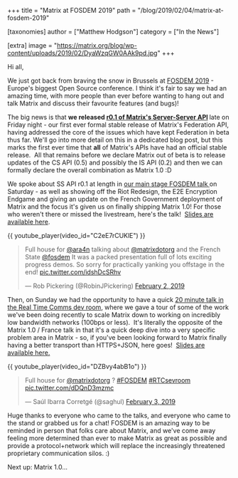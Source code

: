 +++
title = "Matrix at FOSDEM 2019"
path = "/blog/2019/02/04/matrix-at-fosdem-2019"

[taxonomies]
author = ["Matthew Hodgson"]
category = ["In the News"]

[extra]
image = "https://matrix.org/blog/wp-content/uploads/2019/02/DyaWzqGW0AAk9pd.jpg"
+++

Hi all,

We just got back from braving the snow in Brussels at <a href="https://fosdem.org/2019/">FOSDEM 2019</a> - Europe's biggest Open Source conference. I think it's fair to say we had an amazing time, with more people than ever before wanting to hang out and talk Matrix and discuss their favourite features (and bugs)!

The big news is that <strong>we released <a href="/docs/spec/server_server/r0.1.0.html">r0.1 of Matrix's Server-Server API</a> </strong>late on Friday night - our first ever formal stable release of Matrix's Federation API, having addressed the core of the issues which have kept Federation in beta thus far. We'll go into more detail on this in a dedicated blog post, but this marks the first ever time that <strong>all</strong> of Matrix's APIs have had an official stable release.  All that remains before we declare Matrix out of beta is to release updates of the CS API (0.5) and possibly the IS API (0.2) and then we can formally declare the overall combination as Matrix 1.0 :D

We spoke about SS API r0.1 at length in <a href="https://fosdem.org/2019/schedule/event/matrix_french_state/">our main stage FOSDEM talk </a>on Saturday - as well as showing off the Riot Redesign, the E2E Encryption Endgame and giving an update on the French Government deployment of Matrix and the focus it's given us on finally shipping Matrix 1.0! For those who weren't there or missed the livestream, here's the talk!  <a href="/blog/wp-content/uploads/2019/02/2019-02-01-FOSDEM-Matrix-1.0.pdf">Slides are available here</a>.

{{ youtube_player(video_id="C2eE7rCUKlE") }}

> <p lang="en" dir="ltr">Full house for <a href="https://twitter.com/ara4n?ref_src=twsrc%5Etfw">@ara4n</a> talking about <a href="https://twitter.com/matrixdotorg?ref_src=twsrc%5Etfw">@matrixdotorg</a> and the French State <a href="https://twitter.com/fosdem?ref_src=twsrc%5Etfw">@fosdem</a> It was a packed presentation full of lots exciting progress demos. So sorry for practically yanking you offstage in the end! <a href="https://t.co/idshDcSRhv">pic.twitter.com/idshDcSRhv</a></p>&mdash; Rob Pickering (@RobinJPickering) <a href="https://twitter.com/RobinJPickering/status/1091725803715481607?ref_src=twsrc%5Etfw">February 2, 2019</a>

Then, on Sunday we had the opportunity to have a quick <a href="https://fosdem.org/2019/schedule/event/matrix/">20 minute talk in the Real Time Comms dev room</a>, where we gave a tour of some of the work we've been doing recently to scale Matrix down to working on incredibly low bandwidth networks (100bps or less).  It's literally the opposite of the Matrix 1.0 / France talk in that it's a quick deep dive into a very specific problem area in Matrix - so, if you've been looking forward to Matrix finally having a better transport than HTTPS+JSON, here goes!  <a href="/blog/wp-content/uploads/2019/02/2019-02-03-FOSDEM-Low-Bandwidth.pdf">Slides are available here.</a>

{{ youtube_player(video_id="DZBvy4abB1o") }}

> <p lang="en" dir="ltr">Full house for <a href="https://twitter.com/matrixdotorg?ref_src=twsrc%5Etfw">@matrixdotorg</a> ? <a href="https://twitter.com/hashtag/FOSDEM?src=hash&ref_src=twsrc%5Etfw">#FOSDEM</a> <a href="https://twitter.com/hashtag/RTCsevroom?src=hash&ref_src=twsrc%5Etfw">#RTCsevroom</a> <a href="https://t.co/dDQnD3mzmc">pic.twitter.com/dDQnD3mzmc</a></p>&mdash; Saúl Ibarra Corretgé (@saghul) <a href="https://twitter.com/saghul/status/1091995116649267201?ref_src=twsrc%5Etfw">February 3, 2019</a>

Huge thanks to everyone who came to the talks, and everyone who came to the stand or grabbed us for a chat! FOSDEM is an amazing way to be reminded in person that folks care about Matrix, and we've come away feeling more determined than ever to make Matrix as great as possible and provide a protocol+network which will replace the increasingly threatened proprietary communication silos. :)

Next up: Matrix 1.0...
